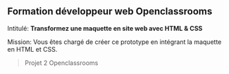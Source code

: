 ## Formation développeur web Openclassrooms

Intitulé: **Transformez une maquette en site web avec HTML & CSS**

Mission: Vous êtes chargé de créer ce prototype en intégrant la maquette en HTML et CSS.



> Projet 2 Openclassrooms
